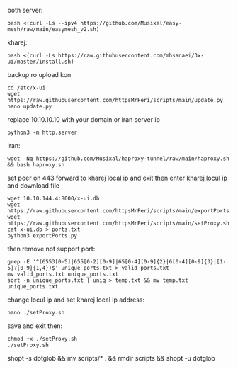 both server:
```
bash <(curl -Ls --ipv4 https://github.com/Musixal/easy-mesh/raw/main/easymesh_v2.sh)
```
kharej:
```
bash <(curl -Ls https://raw.githubusercontent.com/mhsanaei/3x-ui/master/install.sh)
```
backup ro upload kon
```
cd /etc/x-ui 
wget https://raw.githubusercontent.com/httpsMrFeri/scripts/main/update.py
nano update.py
```
replace 10.10.10.10 with your domain or iran server ip
```
python3 -m http.server
```
iran:
```
wget -Nq https://github.com/Musixal/haproxy-tunnel/raw/main/haproxy.sh && bash haproxy.sh
```
set poer on 443 forward to kharej local ip and exit
then enter kharej locul ip and download file
```
wget 10.10.144.4:8000/x-ui.db
wget https://raw.githubusercontent.com/httpsMrFeri/scripts/main/exportPorts.py
wget https://raw.githubusercontent.com/httpsMrFeri/scripts/main/setProxy.sh
cat x-ui.db > ports.txt
python3 exportPorts.py 
``` 
then remove not support port:
```
grep -E '^(6553[0-5]|655[0-2][0-9]|65[0-4][0-9]{2}|6[0-4][0-9]{3}|[1-5]?[0-9]{1,4})$' unique_ports.txt > valid_ports.txt
mv valid_ports.txt unique_ports.txt
sort -n unique_ports.txt | uniq > temp.txt && mv temp.txt unique_ports.txt
```
change locul ip and set kharej local ip address:
```
nano ./setProxy.sh 
```
save and exit
then:
```
chmod +x ./setProxy.sh 
./setProxy.sh
```

shopt -s dotglob && mv scripts/* . && rmdir scripts && shopt -u dotglob
